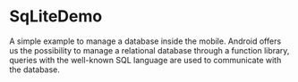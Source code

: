# SqLiteDemo

A simple example to manage a database inside the mobile.
Android offers us the possibility to manage a relational database through a function library, queries with the well-known SQL language are used to communicate with the database.
